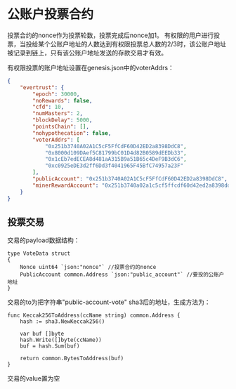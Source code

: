 # 公账户投票合约

投票合约的nonce作为投票轮数，投票完成后nonce加1。
有权限的用户进行投票，当投给某个公账户地址的人数达到有权限投票总人数的2/3时，该公账户地址被记录到链上，只有该公账户地址发送的存款交易才有效。

有权限投票的账户地址设置在genesis.json中的voterAddrs：

```json 
{
	"evertrust": {
		"epoch": 30000,
		"noRewards": false,
		"cfd": 10,
		"numMasters": 2,
		"blockDelay": 5000,
		"pointsChain": [],
		"nohypothecation": false,
		"voterAddrs": [
		    "0x251b3740A02A1C5cF5FfCdF60D42ED2a8398DdC8",
			"0x8000d109DAef5C81799bC01D4d82B0589dEEDb33",
			"0x1cEb7edECEA8d481aA315B9a51B65c4DeF9B3dC6",
			"0xc0925eDE3d2ff6Dd3f4041965F45BfC74957a23F"
		],
		"publicAccount": "0x251b3740A02A1C5cF5FfCdF60D42ED2a8398DdC8",
		"minerRewardAccount": "0x251b3740a02a1c5cf5ffcdf60d42ed2a8398ddc8"
	}
}
```

## 投票交易 

交易的payload数据结构：

```struct
type VoteData struct 
{
	Nonce uint64 `json:"nonce"` //投票合约的nonce
	PublicAccount common.Address `json:"public_account"` //要投的公账户地址
}
```

交易的to为把字符串"public-account-vote" sha3后的地址，生成方法为：

```function
func Keccak256ToAddress(ccName string) common.Address {
	hash := sha3.NewKeccak256()

	var buf []byte
	hash.Write([]byte(ccName))
	buf = hash.Sum(buf)

	return common.BytesToAddress(buf)
}
```

交易的value置为空